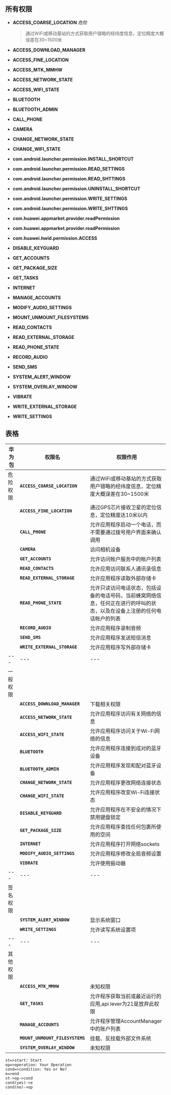 ## 所有权限
* **ACCESS_COARSE_LOCATION** *危险*
    >通过WiFi或移动基站的方式获取用户错略的经纬度信息，定位精度大概误差在30~1500米
* **ACCESS_DOWNLOAD_MANAGER** 
    >
* **ACCESS_FINE_LOCATION**
    >
* **ACCESS_MTK_MMHW**
    >
* **ACCESS_NETWORK_STATE**
    >
* **ACCESS_WIFI_STATE**
    >
* **BLUETOOTH**
    >
* **BLUETOOTH_ADMIN**
    >
* **CALL_PHONE**
    >
* **CAMERA**
    >
* **CHANGE_NETWORK_STATE**
    >
* **CHANGE_WIFI_STATE**
    >
* **com.android.launcher.permission.INSTALL_SHORTCUT**
    >
* **com.android.launcher.permission.READ_SETTINGS**
    >
* **com.android.launcher.permission.READ_SHTTINGS**
    >
* **com.android.launcher.permission.UNINSTALL_SHORTCUT**
    >
* **com.android.launcher.permission.WRITE_SETTINGS**
    >
* **com.android.launcher.permission.WRITE_SHTTINGS**
    >
* **com.huawei.appmarket.provider.readPermission**
    >
* **com.huawei.appmarket.provider.readPermission**
    >
* **com.huawei.hwid.permission.ACCESS**
    >
* **DISABLE_KEYGUARD**
    >
* **GET_ACCOUNTS**
    >
* **GET_PACKAGE_SIZE**
    >
* **GET_TASKS**
    >
* **INTERNET**
    >
* **MANAGE_ACCOUNTS**
    >
* **MODIFY_AUDIO_SETTINGS**
    >
* **MOUNT_UNMOUNT_FILESYSTEMS**
    >
* **READ_CONTACTS**
    >
* **READ_EXTERNAL_STORAGE**
    >
* **READ_PHONE_STATE**
    >
* **RECORD_AUDIO**
    >
* **SEND_SMS**
    >
* **SYSTEM_ALERT_WINDOW**
    >
* **SYSTEM_OVERLAY_WINDOW**
    >
* **VIBRATE**
    >
* **WRITE_EXTERNAL_STORAGE**
    >
* **WRITE_SETTINGS**


## 表格
|华为包|权限名|权限作用
|---|---|---|
|危险权限|**`ACCESS_COARSE_LOCATION`**|通过WiFi或移动基站的方式获取用户错略的经纬度信息，定位精度大概误差在30~1500米|
| |**`ACCESS_FINE_LOCATION`**|通过GPS芯片接收卫星的定位信息，定位精度达10米以内|
| |**`CALL_PHONE`**|允许应用程序启动一个电话，而不需要通过拨号用户界面来确认调用|
| |**`CAMERA`**|访问相机设备|
| |**`GET_ACCOUNTS`**|允许访问帐户服务中的帐户列表
| |**`READ_CONTACTS`**|允许应用访问联系人通讯录信息
| |**`READ_EXTERNAL_STORAGE`**|允许应用程序读取外部存储卡
| |**`READ_PHONE_STATE`**|允许只读访问电话状态，包括设备的电话号码，当前蜂窝网络信息，任何正在进行的呼叫的状态，以及在设备上注册的任何电话帐户的列表
| |**`RECORD_AUDIO`**|允许应用程序录制音频
| |**`SEND_SMS`**|允许应用程序发送短信消息
| |**`WRITE_EXTERNAL_STORAGE`**|允许应用程序写外部存储卡
|---|---|---|
|一般权限| | |
| |**`ACCESS_DOWNLOAD_MANAGER`**|下载相关权限|
| |**`ACCESS_NETWORK_STATE`**|允许应用程序访问有关网络的信息|
| |**`ACCESS_WIFI_STATE`**|允许应用程序访问关于Wi-Fi网络的信息|
| |**`BLUETOOTH`**|允许应用程序连接到成对的蓝牙设备|
| |**`BLUETOOTH_ADMIN`**|允许应用程序发现和配对蓝牙设备|
| |**`CHANGE_NETWORK_STATE`**|允许应用程序更改网络连接状态|
| |**`CHANGE_WIFI_STATE`**|允许应用程序改变Wi-Fi连接状态
| |**`DISABLE_KEYGUARD`**|允许应用程序在不安全的情况下禁用键盘锁定|
| |**`GET_PACKAGE_SIZE`**|允许应用程序查找任何包裹所使用的空间
| |**`INTERNET`**|允许应用程序打开网络sockets
| |**`MODIFY_AUDIO_SETTINGS`**|允许应用程序修改全局音频设置
| |**`VIBRATE`**|允许使用振动器
|---|---|---|
|签名权限| | |
| |**`SYSTEM_ALERT_WINDOW`**|显示系统窗口
| |**`WRITE_SETTINGS`**|允许读写系统设置项
|---|---|---|
|其他权限| | |
| |**`ACCESS_MTK_MMHW`**|未知权限|
| |**`GET_TASKS`**|允许程序获取当前或最近运行的应用,api lever为21是放弃此权限|
| |**`MANAGE_ACCOUNTS`**|允许程序管理AccountManager中的账户列表|
| |**`MOUNT_UNMOUNT_FILESYSTEMS`**|挂载、反挂载外部文件系统
| |**`SYSTEM_OVERLAY_WINDOW`**|未知权限

```flow
st=>start: Start
op=>operation: Your Operation
cond=>condition: Yes or No?
e=>end
st->op->cond
cond(yes)->e
cond(no)->op
